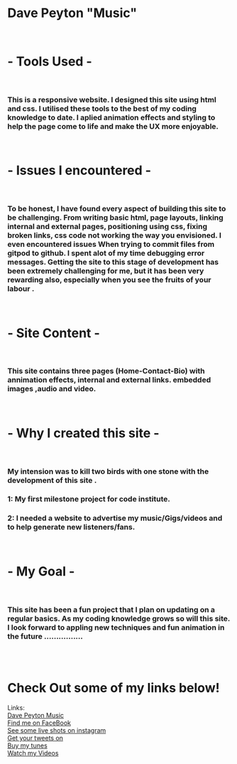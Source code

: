# Dave Peyton "Music"

<br>

# - Tools Used - 

<br>

### This is a responsive website. I designed this site using html and css. I utilised these tools to the best of my coding knowledge to date. I aplied animation effects and styling to help the page come to life and make the UX more enjoyable.
<br>

# - Issues I encountered -
<br>

 ### To be honest, I have found every aspect of building this site to be challenging. From writing basic html, page layouts, linking internal and external pages, positioning using css, fixing broken links, css code not working the way you envisioned. I even encountered issues When trying to commit files from gitpod to github. I spent alot of my time debugging error messages. Getting the site to this stage of development has been extremely challenging for me, but it has been very rewarding also, especially when you see the fruits of your labour .  
 <br>

# - Site Content -
<br>

### This site contains three pages (Home-Contact-Bio) with annimation effects, internal and external links. embedded images ,audio and video.
 <br>
 
 # - Why I created this site -

 <br>

### My intension was to kill two birds with one stone with the development of this site . 
### 1: My first milestone project for code institute.
### 2: I needed a website to advertise my music/Gigs/videos and to help generate new listeners/fans.
 <br>
 
# - My Goal -
<br>

### This site has been a fun project that I plan on updating on a regular basics. As my coding knowledge grows so will this site. I look forward to appling new techniques and fun animation in the future ................
 <br>
 <br>



# Check Out some of my links below!
Links:
<br>
[Dave Peyton Music](http://www.davepeytonmusic.com)<br>
[Find me on FaceBook](https://www.facebook.com/davepeytonsmusic)<br>
[See some live shots on instagram](https://www.instagram.com/davepeytonmusic)<br>
[Get your tweets on ](https://twitter.com/DavePeytonMusic)<br>
[Buy my tunes](https://distrokid.com/hyperfollow/davepeyton/baby-come-on)<br>
[Watch my Videos](https://www.youtube.com/watch?v=sJavM9nquFY)


 
